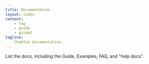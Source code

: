 ```yaml
---
title: Documentation
layout: index
content:
    - faq
    - guide
    - guide2
tagline:
    Chebfun documentation.
---
```


List the docs, including the Guide, Examples, FAQ, and "help docs".
